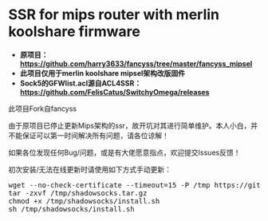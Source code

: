 # SSR for mips router with merlin koolshare firmware
* <b>原项目：https://github.com/harry3633/fancyss/tree/master/fancyss_mipsel</b>
* <b>此项目仅用于merlin koolshare mipsel架构改版固件</b>
* <b>Sock5的GFWlist.acl源自ACL4SSR：https://github.com/FelisCatus/SwitchyOmega/releases</b>

此项目Fork自fancyss

由于原项目已停止更新Mips架构的ssr，故开坑对其进行简单维护。本人小白，并不能保证可以第一时间解决所有问题，请各位谅解！

如果各位发现任何Bug/问题，或是有大佬愿意指点，欢迎提交Issues反馈！

初次安装/无法在线更新时请使用如下方式手动更新：
<pre>
wget --no-check-certificate --timeout=15 -P /tmp https://github.com/Magic-Xin/ssr_mips/blob/master/shadowsocks.tar.gz
tar -zxvf /tmp/shadowsocks.tar.gz
chmod +x /tmp/shadowsocks/install.sh
sh /tmp/shadowsocks/install.sh
</pre>